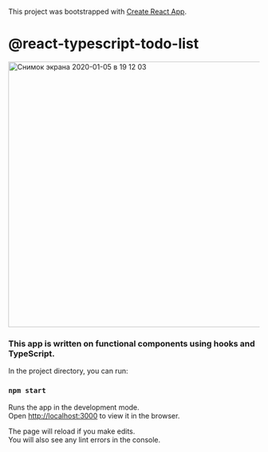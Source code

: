 This project was bootstrapped with [Create React App](https://github.com/facebook/create-react-app).

# @react-typescript-todo-list
<img width="532" alt="Снимок экрана 2020-01-05 в 19 12 03" src="https://user-images.githubusercontent.com/46690842/71782836-a3cc8400-2fef-11ea-8076-9a886170ee62.png">

### This app is written on functional components using hooks and TypeScript.

In the project directory, you can run:

### `npm start`

Runs the app in the development mode.<br />
Open [http://localhost:3000](http://localhost:3000) to view it in the browser.

The page will reload if you make edits.<br />
You will also see any lint errors in the console.
